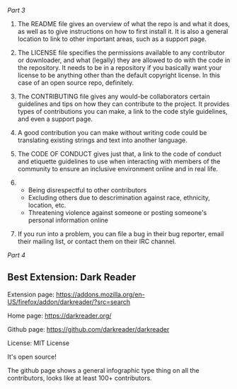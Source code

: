 _Part 3_
1. The README file gives an overview of what the repo is and what it does, as well as to give instructions on how to first install it. It is also a general location to link to other important areas, such as a support page.

2. The LICENSE file specifies the permissions available to any contributor or downloader, and what (legally) they are allowed to do with the code in the repository. It needs to be in a repository if you basically want your license to be anything other than the default copyright license. In this case of an open source repo, definitely.

3. The CONTRIBUTING file gives any would-be collaborators certain guidelines and tips on how they can contribute to the project. It provides types of contributions you can make, a link to the code style guidelines, and even a support page.

4. A good contribution you can make without writing code could be translating existing strings and text into another language.

5. The CODE OF CONDUCT gives just that, a link to the code of conduct and etiquette guidelines to use when interacting with members of the community to ensure an inclusive environment online and in real life.

6. - Being disrespectful to other contributors
   - Excluding others due to descrimination against race, ethnicity, location, etc.
   - Threatening violence against someone or posting someone's personal information online
   
7. If you run into a problem, you can file a bug in their bug reporter, email their mailing list, or contact them on their IRC channel.

_Part 4_
## Best Extension: Dark Reader

Extension page: https://addons.mozilla.org/en-US/firefox/addon/darkreader/?src=search

Home page: https://darkreader.org/

Github page: https://github.com/darkreader/darkreader

License: MIT License

It's open source!

The github page shows a general infographic type thing on all the contributors, looks like at least 100+ contributors.
